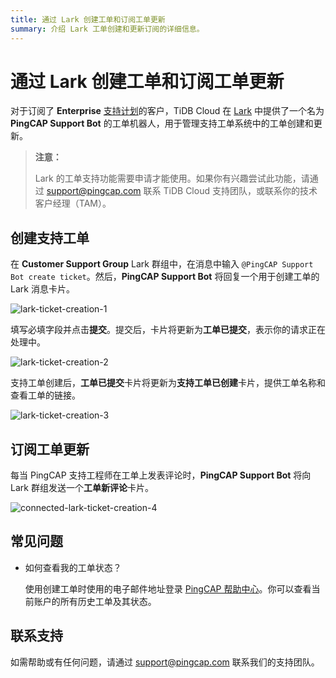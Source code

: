 ```yaml
---
title: 通过 Lark 创建工单和订阅工单更新
summary: 介绍 Lark 工单创建和更新订阅的详细信息。
---
```


# 通过 Lark 创建工单和订阅工单更新

对于订阅了 **Enterprise** [支持计划](/tidb-cloud/connected-care-detail.md)的客户，TiDB Cloud 在 [Lark](https://www.larksuite.com/) 中提供了一个名为 **PingCAP Support Bot** 的工单机器人，用于管理支持工单系统中的工单创建和更新。

> **注意：**
>
> Lark 的工单支持功能需要申请才能使用。如果你有兴趣尝试此功能，请通过 <a href="mailto:support@pingcap.com">support@pingcap.com</a> 联系 TiDB Cloud 支持团队，或联系你的技术客户经理（TAM）。

## 创建支持工单

在 **Customer Support Group** Lark 群组中，在消息中输入 `@PingCAP Support Bot create ticket`。然后，**PingCAP Support Bot** 将回复一个用于创建工单的 Lark 消息卡片。

![lark-ticket-creation-1](https://docs-download.pingcap.com/media/images/docs/tidb-cloud/connected-lark-ticket-creation-1.png)

填写必填字段并点击**提交**。提交后，卡片将更新为**工单已提交**，表示你的请求正在处理中。

![lark-ticket-creation-2](https://docs-download.pingcap.com/media/images/docs/tidb-cloud/connected-lark-ticket-creation-2.png)

支持工单创建后，**工单已提交**卡片将更新为**支持工单已创建**卡片，提供工单名称和查看工单的链接。

![lark-ticket-creation-3](https://docs-download.pingcap.com/media/images/docs/tidb-cloud/connected-lark-ticket-creation-3.png)

## 订阅工单更新

每当 PingCAP 支持工程师在工单上发表评论时，**PingCAP Support Bot** 将向 Lark 群组发送一个**工单新评论**卡片。

![connected-lark-ticket-creation-4](https://docs-download.pingcap.com/media/images/docs/tidb-cloud/connected-lark-ticket-creation-4.png)

## 常见问题

- 如何查看我的工单状态？

    使用创建工单时使用的电子邮件地址登录 [PingCAP 帮助中心](https://tidb.support.pingcap.com/servicedesk/customer/user/requests)。你可以查看当前账户的所有历史工单及其状态。

## 联系支持

如需帮助或有任何问题，请通过 <a href="mailto:support@pingcap.com">support@pingcap.com</a> 联系我们的支持团队。
